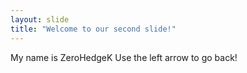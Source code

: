 ```yaml
---
layout: slide
title: "Welcome to our second slide!"
---
```

My name is ZeroHedgeK
Use the left arrow to go back!
